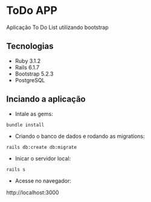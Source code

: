 # ToDo APP

Aplicação To Do List utilizando bootstrap

## Tecnologias

- Ruby 3.1.2
- Rails 6.1.7
- Bootstrap 5.2.3
- PostgreSQL

## Inciando a aplicação

- Intale as gems:

```
bundle install
```

- Criando o banco de dados e rodando as migrations:

```
rails db:create db:migrate
```

- Inicar o servidor local:

```
rails s
```

- Acesse no navegador:

http://localhost:3000

